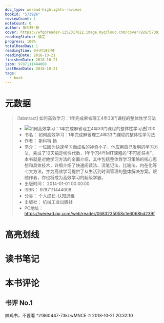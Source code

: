 ```yaml
---
doc_type: weread-highlights-reviews
bookId: "573926"
reviewCount: 1
noteCount: 0
author: 斯科特·扬
cover: https://wfqqreader-1252317822.image.myqcloud.com/cover/926/573926/t7_573926.jpg
readingStatus: 读完
progress: 100%
totalReadDay: 1
readingTime: 0小时19分钟
readingDate: 2018-10-21
finishedDate: 2018-10-21
isbn: 9787111444008
lastReadDate: 2018-10-21
tags:
  - book
---
```

# 元数据
> [!abstract] 如何高效学习：1年完成麻省理工4年33门课程的整体性学习法
> - ![ 如何高效学习：1年完成麻省理工4年33门课程的整体性学习法|200](https://wfqqreader-1252317822.image.myqcloud.com/cover/926/573926/t7_573926.jpg)
> - 书名： 如何高效学习：1年完成麻省理工4年33门课程的整体性学习法
> - 作者： 斯科特·扬
> - 简介： 一位因为快速学习而成名的神奇小子，他应用自己发明的学习方法，完成了10天搞定线性代数，1年学习4年MIT课程的“不可能任务”。本书就是对他学习方法的全面介绍，其中包括整体性学习策略的核心思想和具体技术，详细介绍了快速阅读法、流笔记法、比喻法、内在化等七大方法，并为高效学习提供了从生活到时间管理的整体解决方案。跟随作者，你也将成为高效学习的超级学霸。
> - 出版时间： 2014-01-01 00:00:00
> - ISBN： 9787111444008
> - 分类： 个人成长-认知思维
> - 出版社： 机械工业出版社
> - PC地址：https://weread.qq.com/web/reader/0683235058c1e6068bd239f

# 高亮划线

# 读书笔记

# 本书评论

## 书评 No.1 
辣鸡书，不要看
 ^21860447-73kLwMNCE
⏱ 2018-10-21 20:32:10

